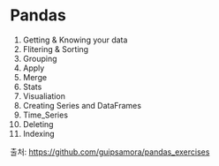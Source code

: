 # Pandas

1. Getting & Knowing your data
2. Flitering & Sorting
3. Grouping
4. Apply
5. Merge
6. Stats
7. Visualiation
8. Creating Series and DataFrames
9. Time_Series
10. Deleting
11. Indexing

출처: https://github.com/guipsamora/pandas_exercises
